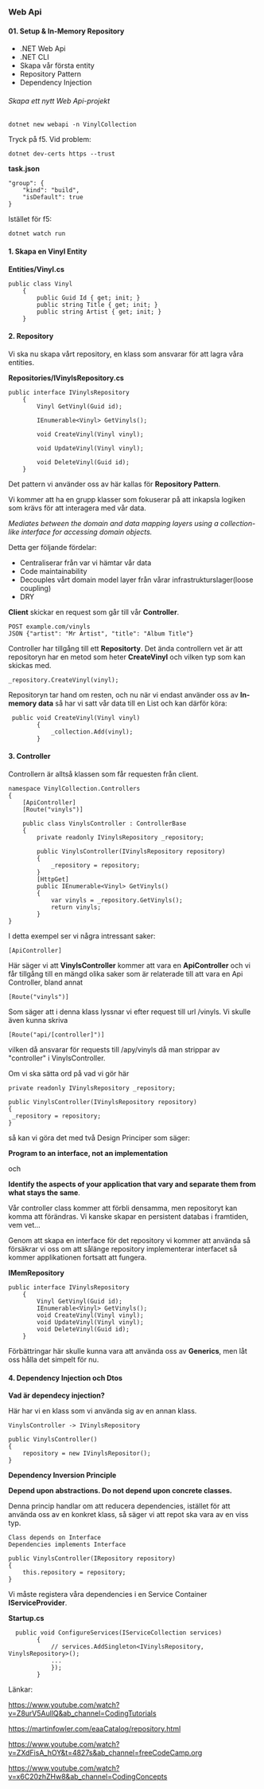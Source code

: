 ### Web Api 

#### 01. Setup & In-Memory Repository

- .NET Web Api
- .NET CLI
- Skapa vår första entity
- Repository Pattern
- Dependency Injection

###### Skapa ett nytt Web Api-projekt

```
dotnet new webapi -n VinylCollection
```

Tryck på f5. Vid problem:

```
dotnet dev-certs https --trust
```

**task.json**

```
"group": {
	"kind": "build",
	"isDefault": true
}
```

Istället för f5:

```
dotnet watch run
```

#### 1. Skapa en Vinyl Entity

**Entities/Vinyl.cs**

```
public class Vinyl
    {
        public Guid Id { get; init; }
        public string Title { get; init; }
        public string Artist { get; init; }
    }
```



#### 2. Repository

Vi ska nu skapa vårt repository, en klass som ansvarar för att lagra våra entities.

**Repositories/IVinylsRepository.cs**

```
public interface IVinylsRepository
    {
        Vinyl GetVinyl(Guid id);
        
        IEnumerable<Vinyl> GetVinyls();

        void CreateVinyl(Vinyl vinyl);

        void UpdateVinyl(Vinyl vinyl);

        void DeleteVinyl(Guid id);
    }
```

Det pattern vi använder oss av här kallas för **Repository Pattern**.

Vi kommer att ha en grupp klasser som fokuserar på att inkapsla logiken som krävs för att interagera med vår data.

*Mediates between the domain and data mapping layers using a collection-like interface for accessing domain objects.* 

Detta ger följande fördelar:

- Centraliserar från var vi hämtar vår data
- Code maintainability
- Decouples vårt domain model layer från vårar infrastrukturslager(loose coupling) 
- DRY

**Client** skickar en request som går till vår **Controller**.

```
POST example.com/vinyls
JSON {"artist": "Mr Artist", "title": "Album Title"}
```

Controller har tillgång till ett **Repositorty**. Det ända controllern vet är att repositoryn har en metod som heter **CreateVinyl** och vilken typ som kan skickas med.

```
_repository.CreateVinyl(vinyl);
```

Repositoryn tar hand om resten, och nu när vi endast använder oss av **In-memory data** så har vi satt vår data till en List och kan därför köra:

```
 public void CreateVinyl(Vinyl vinyl)
        {
            _collection.Add(vinyl);
        }
```

#### 3. Controller

Controllern är alltså klassen som får requesten från client.

```
namespace VinylCollection.Controllers
{
    [ApiController]
    [Route("vinyls")]
    
    public class VinylsController : ControllerBase
    {
        private readonly IVinylsRepository _repository;

        public VinylsController(IVinylsRepository repository)
        {
            _repository = repository;
        }
        [HttpGet]
        public IEnumerable<Vinyl> GetVinyls()
        {
            var vinyls = _repository.GetVinyls();
            return vinyls;
        }
}
```

I detta exempel ser vi några intressant saker:

```
[ApiController]
```

Här säger vi att **VinylsController** kommer att vara en **ApiController** och vi får tillgång till en mängd olika saker som är relaterade till att vara en Api Controller, bland annat

```
[Route("vinyls")]
```

Som säger att i denna klass lyssnar vi efter request till url /vinyls. Vi skulle även kunna skriva

```
[Route("api/[controller]")]
```

vilken då ansvarar för requests till /apy/vinyls då man strippar av "controller" i VinylsController.

Om vi ska sätta ord på vad vi gör här

```
private readonly IVinylsRepository _repository;

public VinylsController(IVinylsRepository repository)
{
 _repository = repository;
}
```

så kan vi göra det med två Design Principer som säger:

**Program to an interface, not an implementation**

och 

**Identify the aspects of your application that vary and separate them from what stays the same**.

Vår controller class kommer att förbli densamma, men repositoryt kan komma att förändras. Vi kanske skapar en persistent databas i framtiden, vem vet...

Genom att skapa en interface för det repository vi kommer att använda så försäkrar vi oss om att sålänge repository implementerar interfacet så kommer applikationen fortsatt att fungera.

**IMemRepository**

```
public interface IVinylsRepository
    {
        Vinyl GetVinyl(Guid id);
        IEnumerable<Vinyl> GetVinyls();
        void CreateVinyl(Vinyl vinyl);
        void UpdateVinyl(Vinyl vinyl);
        void DeleteVinyl(Guid id);
    }
```

Förbättringar här skulle kunna vara att använda oss av **Generics**, men låt oss hålla det simpelt för nu.

#### 4. Dependency Injection och Dtos

**Vad är dependecy injection?**

Här har vi en klass som vi använda sig av en annan klass.

```
VinylsController -> IVinylsRepository
```

```
public VinylsController() 
{
	repository = new IVinylsRepositor();	
}
```

**Dependency Inversion Principle**

**Depend upon abstractions. Do not depend upon concrete classes.**

Denna princip handlar om att reducera dependencies, istället för att använda oss av en konkret klass, så säger vi att repot ska vara av en viss typ. 

```
Class depends on Interface
Dependencies implements Interface
```

```
public VinylsController(IRepository repository)
{
	this.repository = repository;
}
```

Vi måste registera våra dependencies i en Service Container **IServiceProvider**.

**Startup.cs**

```
  public void ConfigureServices(IServiceCollection services)
        {
            // services.AddSingleton<IVinylsRepository, VinylsRepository>();
  			...
            });
        }
```



Länkar:

https://www.youtube.com/watch?v=Z8urV5AullQ&ab_channel=CodingTutorials

https://martinfowler.com/eaaCatalog/repository.html

https://www.youtube.com/watch?v=ZXdFisA_hOY&t=4827s&ab_channel=freeCodeCamp.org

https://www.youtube.com/watch?v=x6C20zhZHw8&ab_channel=CodingConcepts











